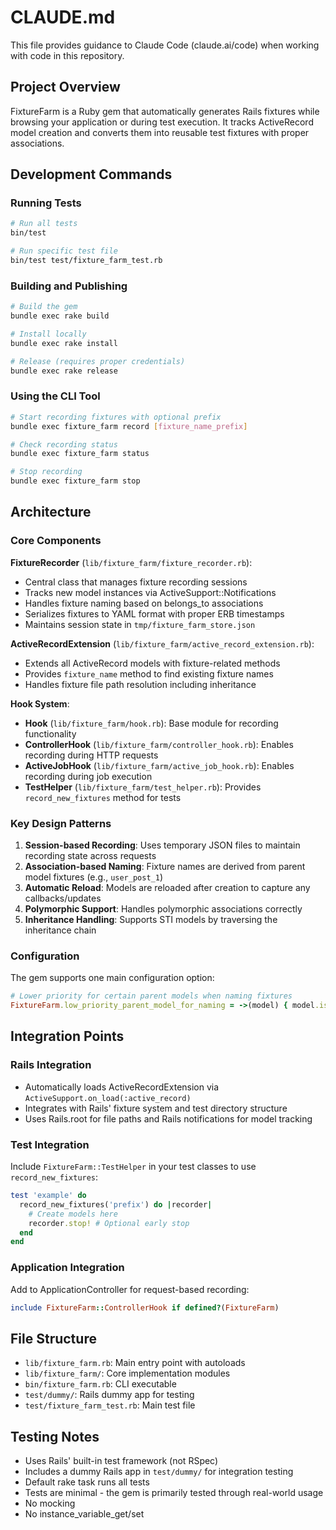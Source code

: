 # CLAUDE.md

This file provides guidance to Claude Code (claude.ai/code) when working with code in this repository.

## Project Overview

FixtureFarm is a Ruby gem that automatically generates Rails fixtures while browsing your application or during test execution. It tracks ActiveRecord model creation and converts them into reusable test fixtures with proper associations.

## Development Commands

### Running Tests
```bash
# Run all tests
bin/test

# Run specific test file
bin/test test/fixture_farm_test.rb
```

### Building and Publishing
```bash
# Build the gem
bundle exec rake build

# Install locally
bundle exec rake install

# Release (requires proper credentials)
bundle exec rake release
```

### Using the CLI Tool
```bash
# Start recording fixtures with optional prefix
bundle exec fixture_farm record [fixture_name_prefix]

# Check recording status
bundle exec fixture_farm status

# Stop recording
bundle exec fixture_farm stop
```

## Architecture

### Core Components

**FixtureRecorder** (`lib/fixture_farm/fixture_recorder.rb`):
- Central class that manages fixture recording sessions
- Tracks new model instances via ActiveSupport::Notifications
- Handles fixture naming based on belongs_to associations
- Serializes fixtures to YAML format with proper ERB timestamps
- Maintains session state in `tmp/fixture_farm_store.json`

**ActiveRecordExtension** (`lib/fixture_farm/active_record_extension.rb`):
- Extends all ActiveRecord models with fixture-related methods
- Provides `fixture_name` method to find existing fixture names
- Handles fixture file path resolution including inheritance

**Hook System**:
- **Hook** (`lib/fixture_farm/hook.rb`): Base module for recording functionality
- **ControllerHook** (`lib/fixture_farm/controller_hook.rb`): Enables recording during HTTP requests
- **ActiveJobHook** (`lib/fixture_farm/active_job_hook.rb`): Enables recording during job execution
- **TestHelper** (`lib/fixture_farm/test_helper.rb`): Provides `record_new_fixtures` method for tests

### Key Design Patterns

1. **Session-based Recording**: Uses temporary JSON files to maintain recording state across requests
2. **Association-based Naming**: Fixture names are derived from parent model fixtures (e.g., `user_post_1`)
3. **Automatic Reload**: Models are reloaded after creation to capture any callbacks/updates
4. **Polymorphic Support**: Handles polymorphic associations correctly
5. **Inheritance Handling**: Supports STI models by traversing the inheritance chain

### Configuration

The gem supports one main configuration option:

```ruby
# Lower priority for certain parent models when naming fixtures
FixtureFarm.low_priority_parent_model_for_naming = ->(model) { model.is_a?(TenantModel) }
```

## Integration Points

### Rails Integration
- Automatically loads ActiveRecordExtension via `ActiveSupport.on_load(:active_record)`
- Integrates with Rails' fixture system and test directory structure
- Uses Rails.root for file paths and Rails notifications for model tracking

### Test Integration
Include `FixtureFarm::TestHelper` in your test classes to use `record_new_fixtures`:

```ruby
test 'example' do
  record_new_fixtures('prefix') do |recorder|
    # Create models here
    recorder.stop! # Optional early stop
  end
end
```

### Application Integration
Add to ApplicationController for request-based recording:
```ruby
include FixtureFarm::ControllerHook if defined?(FixtureFarm)
```

## File Structure

- `lib/fixture_farm.rb`: Main entry point with autoloads
- `lib/fixture_farm/`: Core implementation modules
- `bin/fixture_farm.rb`: CLI executable
- `test/dummy/`: Rails dummy app for testing
- `test/fixture_farm_test.rb`: Main test file

## Testing Notes

- Uses Rails' built-in test framework (not RSpec)
- Includes a dummy Rails app in `test/dummy/` for integration testing
- Default rake task runs all tests
- Tests are minimal - the gem is primarily tested through real-world usage
- No mocking
- No instance_variable_get/set
